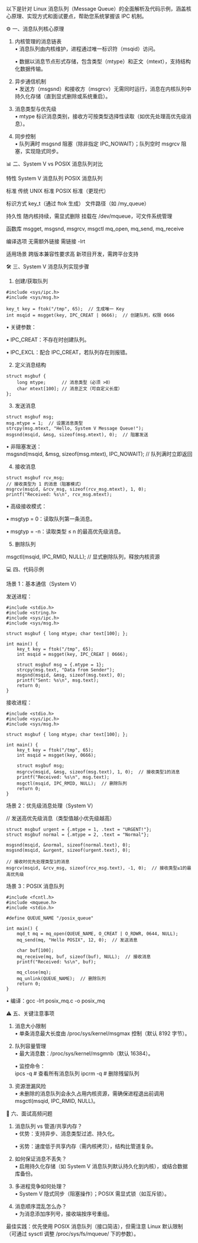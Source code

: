 以下是针对 Linux 消息队列（Message Queue）的全面解析及代码示例，涵盖核心原理、实现方式和面试要点，帮助您系统掌握该 IPC 机制。

⚙️ 一、消息队列核心原理

1. 内核管理的消息链表  
   • 消息队列由内核维护，进程通过唯一标识符（msqid）访问。

   • 数据以消息节点形式存储，包含类型（mtype）和正文（mtext），支持结构化数据传输。

2. 异步通信机制  
   • 发送方（msgsnd）和接收方（msgrcv）无需同时运行，消息在内核队列中持久化存储（直到显式删除或系统重启）。

3. 消息类型与优先级  
   • mtype 标识消息类别，接收方可按类型选择性读取（如优先处理高优先级消息）。

4. 同步控制  
   • 队列满时 msgsnd 阻塞（除非指定 IPC_NOWAIT）；队列空时 msgrcv 阻塞，实现隐式同步。

📊 二、System V vs POSIX 消息队列对比

特性 System V 消息队列 POSIX 消息队列

标准 传统 UNIX 标准 POSIX 标准（更现代）

标识方式 key_t（通过 ftok 生成） 文件路径（如 /my_queue）

持久性 随内核持续，需显式删除 挂载在 /dev/mqueue，可文件系统管理

函数库 msgget, msgsnd, msgrcv, msgctl mq_open, mq_send, mq_receive

编译选项 无需额外链接 需链接 -lrt

适用场景 跨版本兼容性要求高 新项目开发，需跨平台支持

🛠️ 三、System V 消息队列实现步骤

1. 创建/获取队列
```
#include <sys/ipc.h>
#include <sys/msg.h>

key_t key = ftok("/tmp", 65);  // 生成唯一 Key
int msqid = msgget(key, IPC_CREAT | 0666);  // 创建队列，权限 0666
```
• 关键参数：  

  • IPC_CREAT：不存在时创建队列。  

  • IPC_EXCL：配合 IPC_CREAT，若队列存在则报错。

2. 定义消息结构
```
struct msgbuf {
    long mtype;      // 消息类型（必须 >0）
    char mtext[100]; // 消息正文（可自定义长度）
};
```

3. 发送消息
```
struct msgbuf msg;
msg.mtype = 1;  // 设置消息类型
strcpy(msg.mtext, "Hello, System V Message Queue!");
msgsnd(msqid, &msg, sizeof(msg.mtext), 0);  // 阻塞发送
```
• 非阻塞发送：  
  msgsnd(msqid, &msg, sizeof(msg.mtext), IPC_NOWAIT);  // 队列满时立即返回
  

4. 接收消息
```
struct msgbuf rcv_msg;
// 接收类型为 1 的消息（阻塞模式）
msgrcv(msqid, &rcv_msg, sizeof(rcv_msg.mtext), 1, 0); 
printf("Received: %s\n", rcv_msg.mtext);
```
• 高级接收模式：  

  • msgtyp = 0：读取队列第一条消息。  

  • msgtyp = -n：读取类型 ≤ n 的最高优先级消息。

5. 删除队列

msgctl(msqid, IPC_RMID, NULL);  // 显式删除队列，释放内核资源


💻 四、代码示例

场景 1：基本通信（System V）

发送进程：
```
#include <stdio.h>
#include <string.h>
#include <sys/ipc.h>
#include <sys/msg.h>

struct msgbuf { long mtype; char text[100]; };

int main() {
    key_t key = ftok("/tmp", 65);
    int msqid = msgget(key, IPC_CREAT | 0666);
    
    struct msgbuf msg = {.mtype = 1};
    strcpy(msg.text, "Data from Sender");
    msgsnd(msqid, &msg, sizeof(msg.text), 0);
    printf("Sent: %s\n", msg.text);
    return 0;
}
```

接收进程：
```
#include <stdio.h>
#include <sys/ipc.h>
#include <sys/msg.h>

struct msgbuf { long mtype; char text[100]; };

int main() {
    key_t key = ftok("/tmp", 65);
    int msqid = msgget(key, 0666);
    
    struct msgbuf msg;
    msgrcv(msqid, &msg, sizeof(msg.text), 1, 0);  // 接收类型1的消息
    printf("Received: %s\n", msg.text);
    msgctl(msqid, IPC_RMID, NULL);  // 删除队列
    return 0;
}
```

场景 2：优先级消息处理（System V）

// 发送高优先级消息（类型值越小优先级越高）
```
struct msgbuf urgent = {.mtype = 1, .text = "URGENT!"};
struct msgbuf normal = {.mtype = 2, .text = "Normal"};

msgsnd(msqid, &normal, sizeof(normal.text), 0);
msgsnd(msqid, &urgent, sizeof(urgent.text), 0);

// 接收时优先处理类型1的消息
msgrcv(msqid, &rcv_msg, sizeof(rcv_msg.text), -1, 0);  // 接收类型≤1的最高优先级
```

场景 3：POSIX 消息队列
```
#include <fcntl.h>
#include <mqueue.h>
#include <stdio.h>

#define QUEUE_NAME "/posix_queue"

int main() {
    mqd_t mq = mq_open(QUEUE_NAME, O_CREAT | O_RDWR, 0644, NULL);
    mq_send(mq, "Hello POSIX", 12, 0);  // 发送消息

    char buf[100];
    mq_receive(mq, buf, sizeof(buf), NULL);  // 接收消息
    printf("Received: %s\n", buf);

    mq_close(mq);
    mq_unlink(QUEUE_NAME);  // 删除队列
    return 0;
}
```
• 编译：gcc -lrt posix_mq.c -o posix_mq

⚠️ 五、关键注意事项

1. 消息大小限制  
   • 单条消息最大长度由 /proc/sys/kernel/msgmax 控制（默认 8192 字节）。

2. 队列容量管理  
   • 最大消息数：/proc/sys/kernel/msgmnb（默认 16384）。

   • 监控命令：  
     ipcs -q          # 查看所有消息队列
     ipcrm -q <msqid> # 删除残留队列
     
3. 资源泄漏风险  
   • 未删除的消息队列会永久占用内核资源，需确保进程退出前调用 msgctl(msqid, IPC_RMID, NULL)。

💎 六、面试高频问题

1. 消息队列 vs 管道/共享内存？  
   • 优势：支持异步、消息类型过滤、持久化。  

   • 劣势：速度低于共享内存（需内核拷贝），结构比管道复杂。

2. 如何保证消息不丢失？  
   • 启用持久化存储（如 System V 消息队列默认持久化到内核），或结合数据库备份。

3. 多进程竞争如何处理？  
   • System V 隐式同步（阻塞操作）；POSIX 需显式锁（如互斥锁）。

4. 消息顺序混乱怎么办？  
   • 为消息添加序列号，接收端按序号重组。

最佳实践：优先使用 POSIX 消息队列（接口简洁），但需注意 Linux 默认限制（可通过 sysctl 调整 /proc/sys/fs/mqueue/ 下的参数）。
